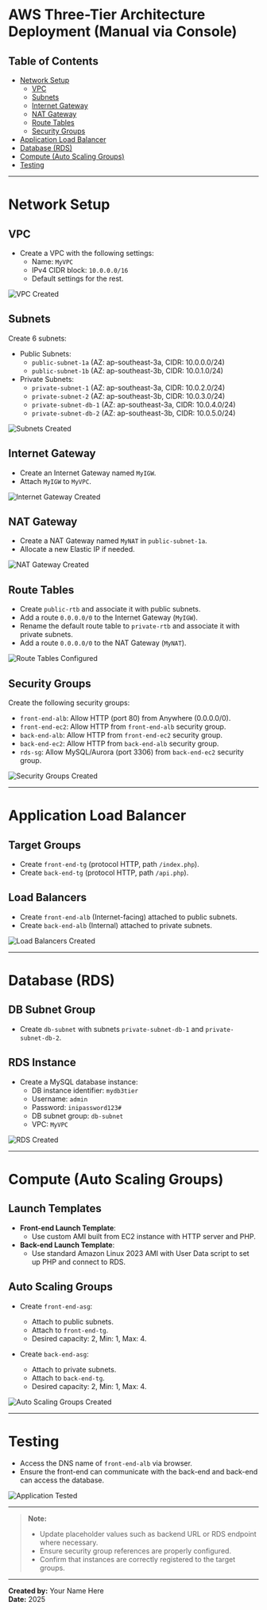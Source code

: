 # AWS Three-Tier Architecture Deployment (Manual via Console)

## Table of Contents
- [Network Setup](#network-setup)
  - [VPC](#vpc)
  - [Subnets](#subnets)
  - [Internet Gateway](#internet-gateway)
  - [NAT Gateway](#nat-gateway)
  - [Route Tables](#route-tables)
  - [Security Groups](#security-groups)
- [Application Load Balancer](#application-load-balancer)
- [Database (RDS)](#database-rds)
- [Compute (Auto Scaling Groups)](#compute-auto-scaling-groups)
- [Testing](#testing)

---

# Network Setup

## VPC
- Create a VPC with the following settings:
  - Name: `MyVPC`
  - IPv4 CIDR block: `10.0.0.0/16`
  - Default settings for the rest.

![VPC Created](screenshots/vpc-created.png)

## Subnets
Create 6 subnets:
- Public Subnets:
  - `public-subnet-1a` (AZ: ap-southeast-3a, CIDR: 10.0.0.0/24)
  - `public-subnet-1b` (AZ: ap-southeast-3b, CIDR: 10.0.1.0/24)
- Private Subnets:
  - `private-subnet-1` (AZ: ap-southeast-3a, CIDR: 10.0.2.0/24)
  - `private-subnet-2` (AZ: ap-southeast-3b, CIDR: 10.0.3.0/24)
  - `private-subnet-db-1` (AZ: ap-southeast-3a, CIDR: 10.0.4.0/24)
  - `private-subnet-db-2` (AZ: ap-southeast-3b, CIDR: 10.0.5.0/24)

![Subnets Created](screenshots/subnets-created.png)

## Internet Gateway
- Create an Internet Gateway named `MyIGW`.
- Attach `MyIGW` to `MyVPC`.

![Internet Gateway Created](screenshots/igw-created.png)

## NAT Gateway
- Create a NAT Gateway named `MyNAT` in `public-subnet-1a`.
- Allocate a new Elastic IP if needed.

![NAT Gateway Created](screenshots/nat-created.png)

## Route Tables
- Create `public-rtb` and associate it with public subnets.
- Add a route `0.0.0.0/0` to the Internet Gateway (`MyIGW`).
- Rename the default route table to `private-rtb` and associate it with private subnets.
- Add a route `0.0.0.0/0` to the NAT Gateway (`MyNAT`).

![Route Tables Configured](screenshots/route-tables-configured.png)

## Security Groups
Create the following security groups:

- `front-end-alb`: Allow HTTP (port 80) from Anywhere (0.0.0.0/0).
- `front-end-ec2`: Allow HTTP from `front-end-alb` security group.
- `back-end-alb`: Allow HTTP from `front-end-ec2` security group.
- `back-end-ec2`: Allow HTTP from `back-end-alb` security group.
- `rds-sg`: Allow MySQL/Aurora (port 3306) from `back-end-ec2` security group.

![Security Groups Created](screenshots/security-groups-created.png)

---

# Application Load Balancer

## Target Groups
- Create `front-end-tg` (protocol HTTP, path `/index.php`).
- Create `back-end-tg` (protocol HTTP, path `/api.php`).

## Load Balancers
- Create `front-end-alb` (Internet-facing) attached to public subnets.
- Create `back-end-alb` (Internal) attached to private subnets.

![Load Balancers Created](screenshots/alb-created.png)

---

# Database (RDS)

## DB Subnet Group
- Create `db-subnet` with subnets `private-subnet-db-1` and `private-subnet-db-2`.

## RDS Instance
- Create a MySQL database instance:
  - DB instance identifier: `mydb3tier`
  - Username: `admin`
  - Password: `inipassword123#`
  - DB subnet group: `db-subnet`
  - VPC: `MyVPC`

![RDS Created](screenshots/rds-created.png)

---

# Compute (Auto Scaling Groups)

## Launch Templates
- **Front-end Launch Template**:
  - Use custom AMI built from EC2 instance with HTTP server and PHP.
- **Back-end Launch Template**:
  - Use standard Amazon Linux 2023 AMI with User Data script to set up PHP and connect to RDS.

## Auto Scaling Groups
- Create `front-end-asg`:
  - Attach to public subnets.
  - Attach to `front-end-tg`.
  - Desired capacity: 2, Min: 1, Max: 4.

- Create `back-end-asg`:
  - Attach to private subnets.
  - Attach to `back-end-tg`.
  - Desired capacity: 2, Min: 1, Max: 4.

![Auto Scaling Groups Created](screenshots/asg-created.png)

---

# Testing

- Access the DNS name of `front-end-alb` via browser.
- Ensure the front-end can communicate with the back-end and back-end can access the database.

![Application Tested](screenshots/testing-success.png)

---

> **Note:**
> - Update placeholder values such as backend URL or RDS endpoint where necessary.
> - Ensure security group references are properly configured.
> - Confirm that instances are correctly registered to the target groups.

---

**Created by:** Your Name Here  
**Date:** 2025
